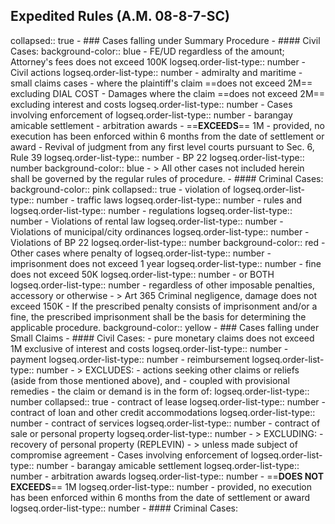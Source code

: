 ## Expedited Rules (A.M. 08-8-7-SC)
collapsed:: true
	- ### Cases falling under Summary Procedure
		- #### Civil Cases:
		  background-color:: blue
			- FE/UD regardless of the amount; Attorney's fees does not exceed 100K
			  logseq.order-list-type:: number
			- Civil actions
			  logseq.order-list-type:: number
				- admiralty and maritime
				- small claims cases
					- where the plaintiff's claim ==does not exceed 2M== excluding DIAL COST
			- Damages where the claim ==does not exceed 2M== excluding interest and costs
			  logseq.order-list-type:: number
			- Cases involving enforcement of
			  logseq.order-list-type:: number
				- barangay amicable settlement
				- arbitration awards
					- ==**EXCEEDS**== 1M
						- provided, no execution has been enforced within 6 months from the date of settlement or award
			- Revival of judgment from any first level courts pursuant to Sec. 6, Rule 39
			  logseq.order-list-type:: number
			- BP 22
			  logseq.order-list-type:: number
			  background-color:: blue
			- > All other cases not included herein shall be governed by the regular rules of procedure.
		- #### Criminal Cases:
		  background-color:: pink
		  collapsed:: true
			- violation of
			  logseq.order-list-type:: number
				- traffic laws
				  logseq.order-list-type:: number
				- rules and
				  logseq.order-list-type:: number
				- regulations
				  logseq.order-list-type:: number
			- Violations of rental law
			  logseq.order-list-type:: number
			- Violations of municipal/city ordinances
			  logseq.order-list-type:: number
			- Violations of BP 22
			  logseq.order-list-type:: number
			  background-color:: red
			- Other cases where penalty of
			  logseq.order-list-type:: number
				- imprisonment does not exceed 1 year
				  logseq.order-list-type:: number
				- fine does not exceed 50K
				  logseq.order-list-type:: number
				- or BOTH
				  logseq.order-list-type:: number
					- regardless of other imposable penalties, accessory or otherwise
					- > Art 365 Criminal negligence, damage does not exceed 150K
					- If the prescribed penalty consists of imprisonment and/or a fine, the prescribed imprisonment shall be the basis for determining the applicable procedure.
					  background-color:: yellow
	- ### Cases falling under Small Claims
		- #### Civil Cases:
			- pure monetary claims does not exceed 1M exclusive of interest and costs
			  logseq.order-list-type:: number
				- payment
				  logseq.order-list-type:: number
				- reimbursement
				  logseq.order-list-type:: number
				- > EXCLUDES:
					- actions seeking other claims or reliefs (aside from those mentioned above), and
					- coupled with provisional remedies
			- the claim or demand is in the form of:
			  logseq.order-list-type:: number
			  collapsed:: true
				- contract of lease
				  logseq.order-list-type:: number
				- contract of loan and other credit accommodations
				  logseq.order-list-type:: number
				- contract of services
				  logseq.order-list-type:: number
				- contract of sale or personal property
				  logseq.order-list-type:: number
					- > EXCLUDING:
						- recovery of personal property (REPLEVIN)
							- > unless made subject of compromise agreement
			- Cases involving enforcement of
			  logseq.order-list-type:: number
				- barangay amicable settlement
				  logseq.order-list-type:: number
				- arbitration awards
				  logseq.order-list-type:: number
					- ==**DOES NOT EXCEEDS**== 1M
					  logseq.order-list-type:: number
						- provided, no execution has been enforced within 6 months from the date of settlement or award
						  logseq.order-list-type:: number
		- #### Criminal Cases: